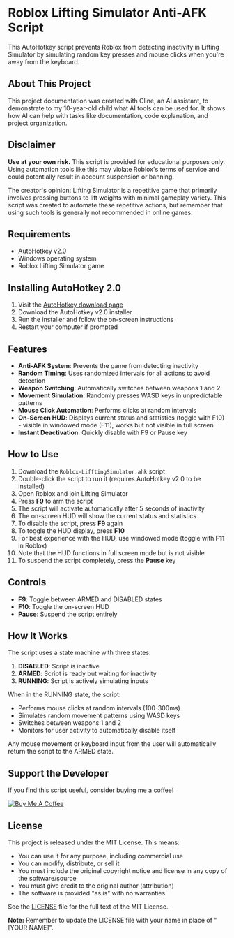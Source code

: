 # Roblox Lifting Simulator Anti-AFK Script

This AutoHotkey script prevents Roblox from detecting inactivity in Lifting Simulator by simulating random key presses and mouse clicks when you're away from the keyboard.

## About This Project

This project documentation was created with Cline, an AI assistant, to demonstrate to my 10-year-old child what AI tools can be used for. It shows how AI can help with tasks like documentation, code explanation, and project organization.

## Disclaimer

**Use at your own risk.** This script is provided for educational purposes only. Using automation tools like this may violate Roblox's terms of service and could potentially result in account suspension or banning.

The creator's opinion: Lifting Simulator is a repetitive game that primarily involves pressing buttons to lift weights with minimal gameplay variety. This script was created to automate these repetitive actions, but remember that using such tools is generally not recommended in online games.

## Requirements

- AutoHotkey v2.0
- Windows operating system
- Roblox Lifting Simulator game

## Installing AutoHotkey 2.0

1. Visit the [AutoHotkey download page](https://www.autohotkey.com/)
2. Download the AutoHotkey v2.0 installer
3. Run the installer and follow the on-screen instructions
4. Restart your computer if prompted

## Features

- **Anti-AFK System**: Prevents the game from detecting inactivity
- **Random Timing**: Uses randomized intervals for all actions to avoid detection
- **Weapon Switching**: Automatically switches between weapons 1 and 2
- **Movement Simulation**: Randomly presses WASD keys in unpredictable patterns
- **Mouse Click Automation**: Performs clicks at random intervals
- **On-Screen HUD**: Displays current status and statistics (toggle with F10) - visible in windowed mode (F11), works but not visible in full screen
- **Instant Deactivation**: Quickly disable with F9 or Pause key

## How to Use

1. Download the `Roblox-LifftingSimulator.ahk` script
2. Double-click the script to run it (requires AutoHotkey v2.0 to be installed)
3. Open Roblox and join Lifting Simulator
4. Press **F9** to arm the script
5. The script will activate automatically after 5 seconds of inactivity
6. The on-screen HUD will show the current status and statistics
7. To disable the script, press **F9** again
8. To toggle the HUD display, press **F10**
9. For best experience with the HUD, use windowed mode (toggle with **F11** in Roblox)
10. Note that the HUD functions in full screen mode but is not visible
11. To suspend the script completely, press the **Pause** key

## Controls

- **F9**: Toggle between ARMED and DISABLED states
- **F10**: Toggle the on-screen HUD
- **Pause**: Suspend the script entirely

## How It Works

The script uses a state machine with three states:

1. **DISABLED**: Script is inactive
2. **ARMED**: Script is ready but waiting for inactivity
3. **RUNNING**: Script is actively simulating inputs

When in the RUNNING state, the script:
- Performs mouse clicks at random intervals (100-300ms)
- Simulates random movement patterns using WASD keys
- Switches between weapons 1 and 2
- Monitors for user activity to automatically disable itself

Any mouse movement or keyboard input from the user will automatically return the script to the ARMED state.

## Support the Developer

If you find this script useful, consider buying me a coffee!

[![Buy Me A Coffee](https://www.buymeacoffee.com/assets/img/custom_images/orange_img.png)](https://buymeacoffee.com/dkmaker)

## License

This project is released under the MIT License. This means:

- You can use it for any purpose, including commercial use
- You can modify, distribute, or sell it
- You must include the original copyright notice and license in any copy of the software/source
- You must give credit to the original author (attribution)
- The software is provided "as is" with no warranties

See the [LICENSE](LICENSE) file for the full text of the MIT License.

**Note:** Remember to update the LICENSE file with your name in place of "[YOUR NAME]".
